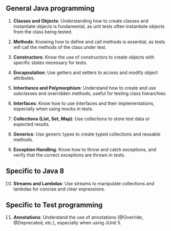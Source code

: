 ## General Java programming

1. **Classes and Objects**: Understanding how to create classes and instantiate objects is fundamental, as unit tests often instantiate objects from the class being tested.

2. **Methods**: Knowing how to define and call methods is essential, as tests will call the methods of the class under test.

3. **Constructors**: Know the use of constructors to create objects with specific states necessary for tests.

4. **Encapsulation**: Use getters and setters to access and modify object attributes.

5. **Inheritance and Polymorphism**: Understand how to create and use subclasses and overridden methods, useful for testing class hierarchies.

6. **Interfaces**: Know how to use interfaces and their implementations, especially when using mocks in tests.

7. **Collections (List, Set, Map)**: Use collections to store test data or expected results.

8. **Generics**: Use generic types to create typed collections and reusable methods.

9. **Exception Handling**: Know how to throw and catch exceptions, and verify that the correct exceptions are thrown in tests.

## Specific to Java 8

10. **Streams and Lambdas**: Use streams to manipulate collections and lambdas for concise and clear expressions.

## Specific to Test programming

11. **Annotations**: Understand the use of annotations (@Override, @Deprecated, etc.), especially when using JUnit 5.